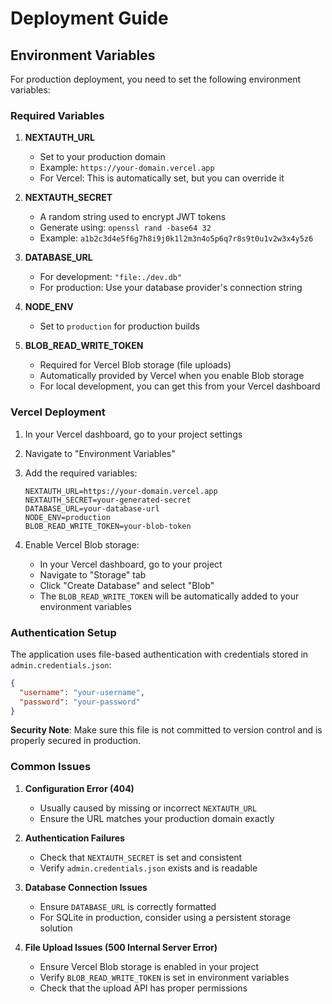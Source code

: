 # Deployment Guide

## Environment Variables

For production deployment, you need to set the following environment variables:

### Required Variables

1. **NEXTAUTH_URL**
   - Set to your production domain
   - Example: `https://your-domain.vercel.app`
   - For Vercel: This is automatically set, but you can override it

2. **NEXTAUTH_SECRET**
   - A random string used to encrypt JWT tokens
   - Generate using: `openssl rand -base64 32`
   - Example: `a1b2c3d4e5f6g7h8i9j0k1l2m3n4o5p6q7r8s9t0u1v2w3x4y5z6`

3. **DATABASE_URL**
   - For development: `"file:./dev.db"`
   - For production: Use your database provider's connection string

4. **NODE_ENV**
   - Set to `production` for production builds

5. **BLOB_READ_WRITE_TOKEN**
   - Required for Vercel Blob storage (file uploads)
   - Automatically provided by Vercel when you enable Blob storage
   - For local development, you can get this from your Vercel dashboard

### Vercel Deployment

1. In your Vercel dashboard, go to your project settings
2. Navigate to "Environment Variables"
3. Add the required variables:
   ```
   NEXTAUTH_URL=https://your-domain.vercel.app
   NEXTAUTH_SECRET=your-generated-secret
   DATABASE_URL=your-database-url
   NODE_ENV=production
   BLOB_READ_WRITE_TOKEN=your-blob-token
   ```

4. Enable Vercel Blob storage:
   - In your Vercel dashboard, go to your project
   - Navigate to "Storage" tab
   - Click "Create Database" and select "Blob"
   - The `BLOB_READ_WRITE_TOKEN` will be automatically added to your environment variables

### Authentication Setup

The application uses file-based authentication with credentials stored in `admin.credentials.json`:

```json
{
  "username": "your-username",
  "password": "your-password"
}
```

**Security Note**: Make sure this file is not committed to version control and is properly secured in production.

### Common Issues

1. **Configuration Error (404)**
   - Usually caused by missing or incorrect `NEXTAUTH_URL`
   - Ensure the URL matches your production domain exactly

2. **Authentication Failures**
   - Check that `NEXTAUTH_SECRET` is set and consistent
   - Verify `admin.credentials.json` exists and is readable

3. **Database Connection Issues**
   - Ensure `DATABASE_URL` is correctly formatted
   - For SQLite in production, consider using a persistent storage solution

4. **File Upload Issues (500 Internal Server Error)**
   - Ensure Vercel Blob storage is enabled in your project
   - Verify `BLOB_READ_WRITE_TOKEN` is set in environment variables
   - Check that the upload API has proper permissions